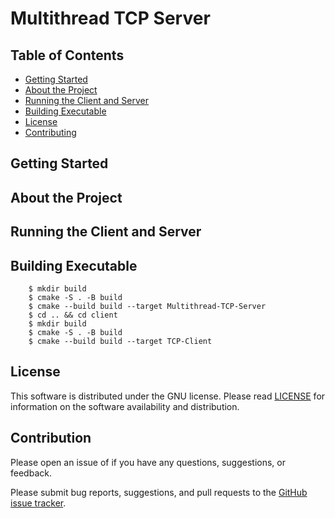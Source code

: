 
# Multithread TCP Server

## Table of Contents

* [Getting Started](#Getting-Started)
* [About the Project](#About-the-Project)
* [Running the Client and Server](#Running-the-Client-and-Server)
* [Building Executable](#Building-Executable)
* [License](#License)
* [Contributing](#Contribution)

## Getting Started

## About the Project

## Running the Client and Server


## Building Executable

``` $ cd server
    $ mkdir build
    $ cmake -S . -B build
    $ cmake --build build --target Multithread-TCP-Server
    $ cd .. && cd client
    $ mkdir build
    $ cmake -S . -B build
    $ cmake --build build --target TCP-Client
```

## License

This software is distributed under the GNU license. Please read [LICENSE](https://github.com/andrew-drogalis/Multithread-TCP-Server/blob/main/LICENSE) for information on the software availability and distribution.

## Contribution

Please open an issue of if you have any questions, suggestions, or feedback.

Please submit bug reports, suggestions, and pull requests to the [GitHub issue tracker](https://github.com/andrew-drogalis/Multithread-TCP-Server/issues).
